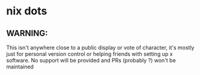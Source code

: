 # nix dots
## WARNING:
This isn't anywhere close to a public display or vote of character, it's mostly just for personal version control or helping friends with setting up x software. No support will be provided and PRs (probably ?) won't be maintained
